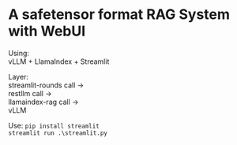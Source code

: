 # A safetensor format RAG System with WebUI

Using:  
	vLLM + LlamaIndex + Streamlit

Layer:  
    streamlit-rounds call ->  
        restllm call ->  
            llamaindex-rag call ->  
                vLLM

Use:
    `pip install streamlit`  
    `streamlit run .\streamlit.py`
